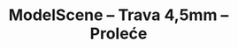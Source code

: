 ---
layout: product
title: "ModelScene – Trava 4,5mm – Proleće"
price: "800" 
desc: "Trava  za dioramu"
img_path: "/assets/img/MSC-004-01.jpg"
brand: "ModelScene"
available: true
special_offer: false
new: false
soon: true
cat: "0N/A"
subcat: "0N/A"
subsubcat: "0N/A"
sifra: "MSC-004-01"
popular: false
---